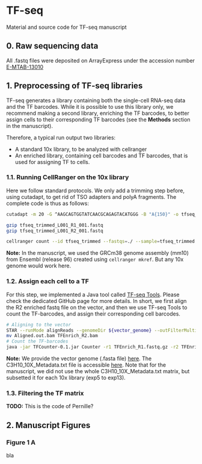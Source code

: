 # TF-seq
Material and source code for TF-seq manuscript

## 0. Raw sequencing data
All .fastq files were deposited on ArrayExpress under the accession number [E-MTAB-13010](https://www.ebi.ac.uk/biostudies/arrayexpress/studies/E-MTAB-13010)

## 1. Preprocessing of TF-seq libraries
TF-seq generates a library containing both the single-cell RNA-seq data and the TF barcodes. While it is possible to use this library only, we recommend making a second library, enriching the TF barcodes, to better assign cells to their corresponding TF barcodes (see the **Methods** section in the manuscript).

Therefore, a typical run output two libraries:
- A standard 10x library, to be analyzed with cellranger
- An enriched library, containing cell barcodes and TF barcodes, that is used for assigning TF to cells.

### 1.1. Running CellRanger on the 10x library
Here we follow standard protocols. We only add a trimming step before, using cutadapt, to get rid of TSO adapters and polyA fragments. The complete code is thus as follows:

```bash
cutadapt -m 20 -G ^AAGCAGTGGTATCAACGCAGAGTACATGGG -B "A{150}" -o tfseq_trimmed_L001_R1_001.fastq -p tfseq_trimmed_L001_R2_001.fastq tfseq_L001_R1_001.fastqz $tfseq_L001_R2_001.fastqz

gzip tfseq_trimmed_L001_R1_001.fastq
gzip tfseq_trimmed_L001_R2_001.fastq

cellranger count --id tfseq_trimmed --fastqs=./ --sample=tfseq_trimmed --transcriptome=${10x_genome} --nosecondary
```
**Note:** In the manuscript, we used the GRCm38 genome assembly (mm10) from Ensembl (release 96) created using `cellranger mkref`. But any 10x genome would work here.

### 1.2. Assign each cell to a TF
For this step, we implemented a Java tool called [TF-seq Tools](https://github.com/DeplanckeLab/TFseqTools/). Please check the dedicated GitHub page for more details. In short, we first align the R2 enriched fastq file on the vector, and then we use TF-seq Tools to count the TF-barcodes, and assign their corresponding cell barcodes.

```bash
# Aligning to the vector
STAR --runMode alignReads --genomeDir ${vector_genome} --outFilterMultimapNmax 1 --readFilesCommand zcat --outSAMtype BAM Unsorted --readFilesIn TFEnrich_R2.fastq.gz
mv Aligned.out.bam TFEnrich_R2.bam
# Count the TF-barcodes
java -jar TFCounter-0.1.jar Counter -r1 TFEnrich_R1.fastq.gz -r2 TFEnrich_R2.bam -tf C3H10_10X_Metadata.txt -p BU -UMI 12 -BC 16
```
**Note:** We provide the vector genome (.fasta file) [here](vector_sequence/pSIN-TRE-TFs-3-HA-puroR_BC_final.fa). The C3H10_10X_Metadata.txt file is accessible [here](metadata/C3H10_10X_Metadata.txt). Note that for the manuscript, we did not use the whole C3H10_10X_Metadata.txt matrix, but subsetted it for each 10x library (exp5 to exp13).

### 1.3. Filtering the TF matrix
**TODO:** This is the code of Pernille?

## 2. Manuscript Figures
### Figure 1 A
bla
